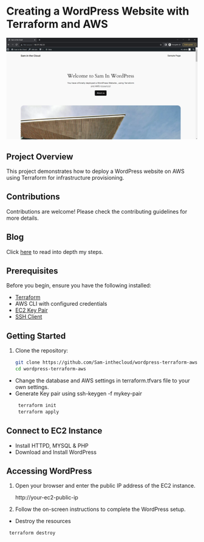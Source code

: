 # Creating a WordPress Website with Terraform and AWS
![Alt Text](https://github.com/Sam-inthecloud/wordpress-terraform-aws/blob/main/WordPress%20Blog.png?raw=true)


##   Project Overview

This project demonstrates how to deploy a WordPress website on AWS using Terraform for infrastructure provisioning.
  
## Contributions
Contributions are welcome! Please check the contributing guidelines for more details.

## Blog
Click [here](https://medium.com/@saminthecloud1/deploying-wordpress-with-terraform-using-ec2-rds-aws-f60f8419e551) to read into depth my steps.

## Prerequisites

Before you begin, ensure you have the following installed:

- [Terraform](https://www.terraform.io/)
- AWS CLI with configured credentials
- [EC2 Key Pair](https://docs.aws.amazon.com/AWSEC2/latest/UserGuide/ec2-key-pairs.html)
- [SSH Client](https://www.ssh.com/ssh/client/)

## Getting Started

1. Clone the repository:

   ```bash
   git clone https://github.com/Sam-inthecloud/wordpress-terraform-aws.git
   cd wordpress-terraform-aws

   
- Change the database and AWS settings in terraform.tfvars file to your own settings.
- Generate Key pair using  ssh-keygen -f mykey-pair
  ```bash
   terraform init
   terraform apply
## Connect to EC2 Instance
- Install HTTPD, MYSQL & PHP
- Download and Install WordPress
  
## Accessing WordPress
1. Open your browser and enter the public IP address of the EC2 instance.

   http://your-ec2-public-ip

2. Follow the on-screen instructions to complete the WordPress setup.

 - Destroy the resources
  ```bash
   terraform destroy



